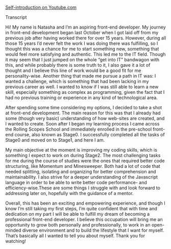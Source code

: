 [Self-introduction on Youtube.com](https://www.youtube.com/watch?v=TXAWEFC04og)

Transcript

Hi! My name is Natasha and I’m an aspiring front-end developer. My journey in front-end development began last October when I got laid off from my previous job after having worked there for over 15 years. However, during all those 15 years I’d never felt the work I was doing there was fulfilling, so I thought this was a chance for me to start something new, something that would feel more satisfying and authentic. This led me to the IT field.
Though it may seem that I just jumped on the whole “get into IT” bandwagon with this, and while probably there is some truth to it, I also gave it a lot of thought and I believe this line of work would be a good fit for me personality-wise.
Another thing that made me pursue a path in IT was: I wanted a challenge, which is something that had been lacking in my previous career as well. I wanted to know if I was still able to learn a new skill, especially something as complex as programming, given the fact that I had no previous training or experience in any kind of technological area.

After spending some time considering my options, I decided to take a shot at front-end development. The main reason for this was that I already had some (though very basic) understanding of how web-sites are created, and I wanted to create. Soon after I began my learning process I came across the Rolling Scopes School and immediately enrolled in the pre-school front-end course, also known as Stage0. I successfully completed all the tasks of Stage0 and moved on to Stage1, and here I am.

My main objective at the moment is improving my coding skills, which is something I expect to work on during Stage2. The most challenging tasks for me during the course of studies were the ones that required better code structuring, like Momentum and Minesweeper. Both had a lot of code that needed splitting, isolating and organizing for better comprehension and maintainability. I also strive for a deeper understanding of the Javascript language in order to be able to write better code performance- and efficiency-wise.These are some things I struggle with and look forward to addressing later on, hopefully with the guidance of a mentor.

Overall, this has been an exciting and empowering experience, and though I know I’m still taking my first steps, I’m quite confident that with time and dedication on my part I will be able to fulfill my dream of becoming a professional front-end developer. I believe this occupation will bring me an opportunity to grow both personally and professionally, to work in an open-minded diverse environment and to build the lifestyle that I want for myself. That’s basically all I wanted to tell you about myself. Thank you for watching!
